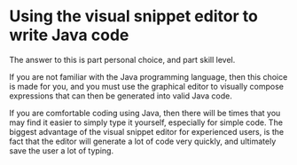 <!-- image -->

# Using the visual snippet editor to write Java code

The answer to this is part personal choice, and part skill level.

If you are not familiar with the Java programming
language, then this choice is made for you, and you must use the graphical
editor to visually compose expressions that can then be generated
into valid Java code.

If you are comfortable coding using Java,
then there will be times that you may find it easier to simply type
it yourself, especially for simple code. The biggest advantage of
the visual snippet editor for experienced users, is the fact that
the editor will generate a lot of code very quickly, and ultimately
save the user a lot of typing.